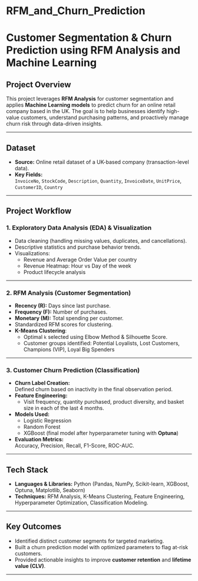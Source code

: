 # RFM_and_Churn_Prediction
# Customer Segmentation & Churn Prediction using RFM Analysis and Machine Learning

## Project Overview
This project leverages **RFM Analysis** for customer segmentation and applies **Machine Learning models** to predict churn for an online retail company based in the UK. The goal is to help businesses identify high-value customers, understand purchasing patterns, and proactively manage churn risk through data-driven insights.

---

## Dataset
- **Source:** Online retail dataset of a UK-based company (transaction-level data).  
- **Key Fields:**  
  `InvoiceNo`, `StockCode`, `Description`, `Quantity`, `InvoiceDate`, `UnitPrice`, `CustomerID`, `Country`

---

## Project Workflow

### 1. Exploratory Data Analysis (EDA) & Visualization
- Data cleaning (handling missing values, duplicates, and cancellations).
- Descriptive statistics and purchase behavior trends.
- Visualizations:
  - Revenue and Average Order Value per country
  - Revenue Heatmap: Hour vs Day of the week
  - Product lifecycle analysis

---

### 2. RFM Analysis (Customer Segmentation)
- **Recency (R):** Days since last purchase.  
- **Frequency (F):** Number of purchases.  
- **Monetary (M):** Total spending per customer.  
- Standardized RFM scores for clustering.  
- **K-Means Clustering**:
  - Optimal `k` selected using Elbow Method & Silhouette Score.
  - Customer groups identified:  Potential Loyalists, Lost Customers, Champions (VIP), Loyal Big Spenders

---

### 3. Customer Churn Prediction (Classification)
- **Churn Label Creation:**  
  Defined churn based on inactivity in the final observation period.
- **Feature Engineering:**  
  - Visit frequency, quantity purchased, product diversity, and basket size in each of the last 4 months.
- **Models Used:**
  - Logistic Regression  
  - Random Forest  
  - XGBoost (final model after hyperparameter tuning with **Optuna**)
- **Evaluation Metrics:**  
  Accuracy, Precision, Recall, F1-Score, ROC-AUC.

---

## Tech Stack
- **Languages & Libraries:** Python (Pandas, NumPy, Scikit-learn, XGBoost, Optuna, Matplotlib, Seaborn)
- **Techniques:** RFM Analysis, K-Means Clustering, Feature Engineering, Hyperparameter Optimization, Classification Modeling.

---

## Key Outcomes
- Identified distinct customer segments for targeted marketing.
- Built a churn prediction model with optimized parameters to flag at-risk customers.
- Provided actionable insights to improve **customer retention** and **lifetime value (CLV)**.

---

